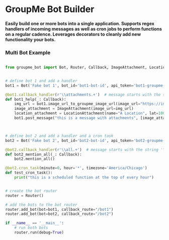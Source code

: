 # GroupMe Bot Builder

#### Easily build one or more bots into a single application. Supports regex handlers of incoming messages as well as cron jobs to perform functions on a regular cadence. Leverages decorators to cleanly add new functionality your bots.


### Multi Bot Example

```python

from groupme_bot import Bot, Router, Callback, ImageAttachment, LocationAttachment


# define bot 1 and add a handler
bot1 = Bot('Fake bot 1', bot_id='bot1-bot-id', api_token='bot1-groupme-api-token', group_id='bot1-group-id')

@bot1.callback_handler(r'\\attachments.+')  # message starts with the string '\attachments'
def bot1_help(_: Callback):
    img_url = bot1.image_url_to_groupme_image_url(image_url="https://images.indianexpress.com/2020/12/Doodle.jpg")
    image_attachment = ImageAttachment(image_url=img_url)
    location_attachment = LocationAttachment(name="A Location", lat=100.000, lng=46.000)
    bot1.post_message("this is a message with attachments", [image_attachment, location_attachment])



# define bot 2 and add a handler and a cron task
bot2 = Bot('Fake bot 2', bot_id='bot2-bot-id', api_token='bot2-groupme-api-token', group_id='bot2-group-id')

@bot2.callback_handler(r'\\all.+')  # message starts with the string '\all'
def bot2_mention_all(_: Callback):
    bot2.mention_all()

@bot2.cron_task(minute=0, hour='*', timezone='America/Chicago')
def test_cron_task():
    print("this is a scheduled function at the top of every hour")


# create the bot router
router = Router()

# add the bots to the bot router
router.add_bot(bot=bot1, callback_route="/bot1")
router.add_bot(bot=bot2, callback_route="/bot2")

if __name__ == '__main__':
    # run both bots
    router.run(debug=True)
    
```
